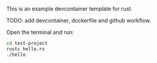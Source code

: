 This is an example devcontainer template for rust. 

TODO: add devcontainer, dockerfile and github workflow. 

Open the terminal and run:
```sh
cd test-project
rustc hello.rs
./hello
```
